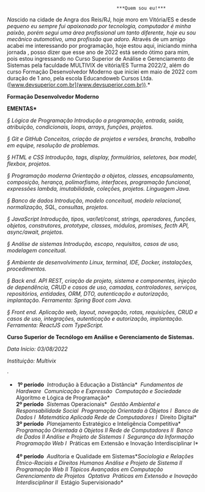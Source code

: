                                             ***Quem sou eu!***    



  *Na*scido na cidade de Angra dos Reis/RJ, hoje moro em Vitória/ES e desde *pequeno eu sempre fui apaixonado por tecnologia, computador é minha paixão,* *porém segui uma área profissional um tanto diferente, hoje eu sou mecânico* *automotivo, uma profissão que adoro.*   Através de um amigo acabei me interessando por programação, hoje estou aqui, iniciando minha jornada , posso dizer que esse ano de 2022 está sendo ótimo para mim, pois estou ingressando no Curso Superior de Análise e Gerenciamento de Sistemas pela faculdade MULTIVIX de vitória/ES Turma 2022/2, além do curso Formação Desenvolvedor Moderno que iniciei em maio de 2022 com duração de 1 ano, pela escola Educandoweb Cursos Ltda. ([www.devsuperior.com.br](www.devsuperior.com.br)).*

**Formação Desenvolvedor Moderno**

**EMENTAS\*** 

*§* *Lógica de Programação* *Introdução a programação, entrada, saída, atribuição, condicionais, loops, arrays, funções, projetos.* 

*§* *Git e GitHub* *Conceitos, criação de projetos e versões, branchs, trabalho em equipe, resolução de problemas.* 

*§* *HTML e CSS* *Introdução, tags, display, formulários, seletores, box model, flexbox, projetos.* 

*§* *Programação moderna* *Orientação a objetos, classes, encapsulamento, composição, herança, polimorfismo, interfaces,* *programação funcional, expressões lambda, imutabilidade, coleções, projetos. Linguagem Java.* 

*§* *Banco de dados* *Introdução, modelo conceitual, modelo relacional, normalização, SQL, consultas, projetos.*

*§* *JavaScript* *Introdução, tipos, var/let/const, strings, operadores, funções, objetos, construtores, prototype,* *classes, módulos, promises, fecth API, async/await, projetos.*

*§* *Análise de sistemas* *Introdução, escopo, requisitos, casos de uso, modelagem conceitual.*

*§* *Ambiente de desenvolvimento* *Linux, terminal, IDE, Docker, instalações, procedimentos.* 

*§* *Back end.* *API REST, criação de projeto, sistema e componentes, injeção de dependência, CRUD e casos de* *uso, camadas, controladores, serviços, repositórios, entidades, ORM, DTO, autenticação e* *autorização, implantação. Ferramenta: Spring Boot com Java.* 

*§* *Front end.* *Aplicação web, layout, navegação, rotas, requisições, CRUD e casos de uso, integrações,* *autenticação e autorização, implantação. Ferramenta: ReactJS com TypeScript.*



**Curso Superior de Tecnólogo em Análise e Gerenciamento de Sistemas.**

*Data Inicio: 03/08/2022*

*Instituição: Multivix*

·     

- ​      **1º período**
  ​      *Int*rodução à Educação a Distância*
  ​      *Fundamentos de Hardware*
  ​      *Comunicação e Expressão*
  ​      *Computação e Sociedade*
  ​      Algoritmo e Lógica de Programação*
  ​      
  ​      **2º período**
  ​      *Sist*emas Operacionais*
  ​      *Gestão Ambiental e Responsabilidade Social*
  ​      *Programação Orientada à Objetos I*
  ​      *Banco de Dados I*
  ​      *Matemática Aplicada*
  ​      *Rede de Computadores I*
  ​      Direito Digital*
  ​      
  ​      **3º período**
  ​      *Pla*nejamento Estratégico e Inteligência Competitiva*
  ​      *Programação Orientada à Objetos II*
  ​      *Rede de Computadores II*
  ​      *Banco de Dados II*
  ​      *Análise e Projeto de Sistemas I*
  ​      *Segurança da Informação*
  ​      *Programação Web I*
  ​      Práticas em Extensão e Inovação Interdisciplinar I*
  ​      
  ​      **4º período**
  ​      *Audi*toria e Qualidade em Sistemas*
  ​      *Sociologia e Relações Étnico-Raciais e Direitos Humanos*
  ​      *Análise e Projeto de Sistema II*
  ​      *Programação Web II*
  ​      *Tópicos Avançados em Computação*
  ​      *Gerenciamento de Projetos*
  ​      *Optativa*
  ​      *Práticas em Extensão e Inovação Interdisciplinar II*
  ​      Estágio Supervisionado*

 

